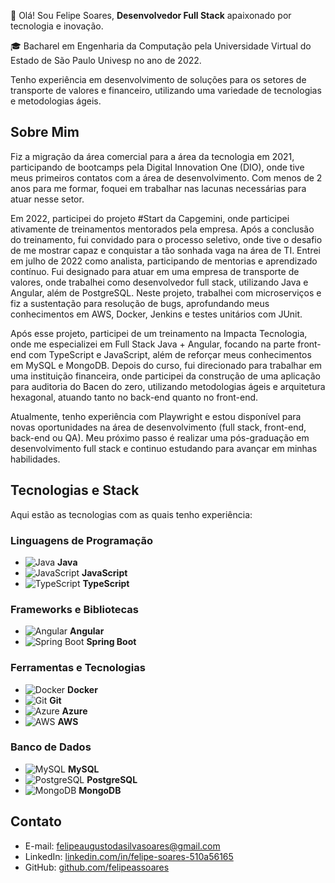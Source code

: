 👋 Olá! Sou Felipe Soares, **Desenvolvedor Full Stack** apaixonado por tecnologia e inovação.

🎓 Bacharel em Engenharia da Computação pela Universidade Virtual do Estado de São Paulo Univesp no ano de 2022.

Tenho experiência em desenvolvimento de soluções para os setores de transporte de valores e financeiro, utilizando uma variedade de tecnologias e metodologias ágeis.

## Sobre Mim

Fiz a migração da área comercial para a área da tecnologia em 2021, participando de bootcamps pela Digital Innovation One (DIO), onde tive meus primeiros contatos com a área de desenvolvimento. Com menos de 2 anos para me formar, foquei em trabalhar nas lacunas necessárias para atuar nesse setor.

Em 2022, participei do projeto #Start da Capgemini, onde participei ativamente de treinamentos mentorados pela empresa. Após a conclusão do treinamento, fui convidado para o processo seletivo, onde tive o desafio de me mostrar capaz e conquistar a tão sonhada vaga na área de TI. Entrei em julho de 2022 como analista, participando de mentorias e aprendizado contínuo. Fui designado para atuar em uma empresa de transporte de valores, onde trabalhei como desenvolvedor full stack, utilizando Java e Angular, além de PostgreSQL. Neste projeto, trabalhei com microserviços e fiz a sustentação para resolução de bugs, aprofundando meus conhecimentos em AWS, Docker, Jenkins e testes unitários com JUnit.

Após esse projeto, participei de um treinamento na Impacta Tecnologia, onde me especializei em Full Stack Java + Angular, focando na parte front-end com TypeScript e JavaScript, além de reforçar meus conhecimentos em MySQL e MongoDB. Depois do curso, fui direcionado para trabalhar em uma instituição financeira, onde participei da construção de uma aplicação para auditoria do Bacen do zero, utilizando metodologias ágeis e arquitetura hexagonal, atuando tanto no back-end quanto no front-end.

Atualmente, tenho experiência com Playwright e estou disponível para novas oportunidades na área de desenvolvimento (full stack, front-end, back-end ou QA). Meu próximo passo é realizar uma pós-graduação em desenvolvimento full stack e continuo estudando para avançar em minhas habilidades.

## Tecnologias e Stack
Aqui estão as tecnologias com as quais tenho experiência:

### Linguagens de Programação
- ![Java](https://img.icons8.com/color/48/000000/java-coffee-cup-logo.png) **Java**
- ![JavaScript](https://img.icons8.com/color/48/000000/javascript.png) **JavaScript**
- ![TypeScript](https://img.icons8.com/color/48/000000/typescript.png) **TypeScript**

### Frameworks e Bibliotecas
- ![Angular](https://img.icons8.com/color/48/000000/angularjs.png) **Angular**
- ![Spring Boot](https://img.icons8.com/color/48/000000/spring-logo.png) **Spring Boot**

### Ferramentas e Tecnologias
- ![Docker](https://img.icons8.com/color/48/000000/docker.png) **Docker**
- ![Git](https://img.icons8.com/color/48/000000/git.png) **Git**
- ![Azure](https://img.icons8.com/color/48/000000/azure-1.png) **Azure**
- ![AWS](https://img.icons8.com/color/48/000000/amazon-web-services.png) **AWS**

### Banco de Dados
- ![MySQL](https://img.icons8.com/color/48/000000/mysql-logo.png) **MySQL**
- ![PostgreSQL](https://img.icons8.com/color/48/000000/postgresql.png) **PostgreSQL**
- ![MongoDB](https://img.icons8.com/color/48/000000/mongodb.png) **MongoDB**

## Contato
- E-mail: [felipeaugustodasilvasoares@gmail.com](mailto:felipeaugustodasilvasoares@gmail.com)
- LinkedIn: [linkedin.com/in/felipe-soares-510a56165](https://www.linkedin.com/in/felipe-soares-510a56165/)
- GitHub: [github.com/felipeassoares](https://www.github.com/felipeassoares)
